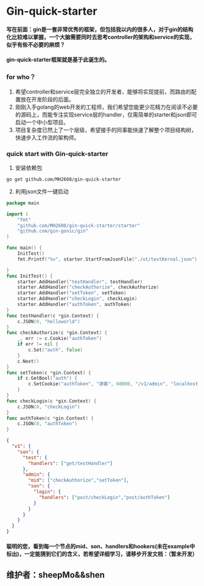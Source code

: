 # Gin-quick-starter
#### 写在前面：gin是一套非常优秀的框架，但包括我以内的很多人，对于gin的结构化比较难以掌握，一个大脑需要同时去思考controller的架构和service的实现，似乎有些不必要的麻烦？
#### gin-quick-starter框架就是基于此诞生的。
### for who？
1. 希望controller和service层完全独立的开发者，能够将实现提前，而路由的配置放在开发阶段的后面。
2. 刚刚入手golang的web开发的工程师，我们希望您能更少花精力在阅读不必要的源码上，而能专注实现service层的handler，仅需简单的starter和json即可启动一个中小型项目。
3. 项目复杂度已然上了一个层级，希望接手的同事能快速了解整个项目结构树，快速步入工作流的架构师。
### quick start with Gin-quick-starter
1. 安装依赖包
``` shell
go get github.com/MH2608/gin-quick-starter
```
2. 利用json文件一键启动
```go
package main

import (
	"fmt"
	"github.com/MH2608/gin-quick-starter/starter"
	"github.com/gin-gonic/gin"
)

func main() {
	InitTest()
	fmt.Printf("%v", starter.StartFromJsonFile("./ut/testKernal.json").Routes())

}
func InitTest() {
	starter.AddHandler("testHandler", testHandler)
	starter.AddHandler("checkAuthorize", checkAuthorize)
	starter.AddHandler("setToken", setToken)
	starter.AddHandler("checkLogin", checkLogin)
	starter.AddHandler("authToken", authToken)
}
func testHandler(c *gin.Context) {
	c.JSON(0, "helloworld")
}
func checkAuthorize(c *gin.Context) {
	_, err := c.Cookie("authToken")
	if err != nil {
		c.Set("auth", false)
	}
	c.Next()
}
func setToken(c *gin.Context) {
	if c.GetBool("auth") {
		c.SetCookie("authToken", "游客", 60000, "/v1/admin", "localhost", false, false)
	}
}
func checkLogin(c *gin.Context) {
	c.JSON(0, "checkLogin")
}
func authToken(c *gin.Context) {
	c.JSON(0, "authToken")
}

```
```json
{
  "v1": {
    "son": {
      "test": {
        "handlers": ["get/testHandler"]
      },
      "admin": {
        "mid": ["checkAuthorize","setToken"],
        "son": {
          "login": {
            "handlers": ["post/checkLogin","post/authToken"]
          }
        }
      }
    }
  }
}
```
#### 聪明的您，看到每一个节点的mid、son、handlers和hookers(未在example中标出)，一定能猜到它们的含义，若希望详细学习，请移步开发文档：（暂未开发）
## 维护者：sheepMo&&shen
